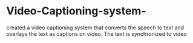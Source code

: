 # Video-Captioning-system-
created a video captioning system that converts the speech to text and overlays the text as captions on video. The text is synchronized to video
